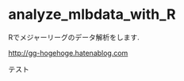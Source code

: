 analyze_mlbdata_with_R
======================

Rでメジャーリーグのデータ解析をします.

http://gg-hogehoge.hatenablog.com

テスト
